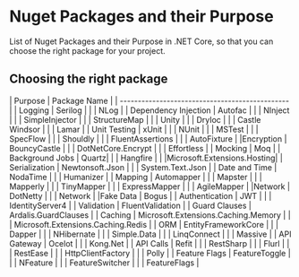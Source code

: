 # Nuget Packages and their Purpose

List of Nuget Packages and their Purpose in .NET Core, so that you can choose the right package for your project.

##  Choosing the right package

| Purpose				 | 		Package Name		 |
| ----------------------------------------------- |
| Logging  | Serilog |
|          | NLog |
| Dependency Injection | Autofac |
|                      | NInject |
|                      | SimpleInjector |
|                      | StructureMap |
|                      | Unity |
|                      | DryIoc |
|                      | Castle Windsor |
|                      | Lamar |
| Unit Testing | xUnit |
|              | NUnit |
|              | MSTest |
|              | SpecFlow |
|              | Shouldly |
|              | FluentAssertions |
|              | AutoFixture |
|Encryption | BouncyCastle |
|           | DotNetCore.Encrypt |
|           | Effortless |
| Mocking | Moq |
| Background Jobs | Quartz|
|                 | Hangfire |
|                 |Microsoft.Extensions.Hosting|
| Serialization | Newtonsoft.Json |
|               | System.Text.Json |
| Date and Time | NodaTime |
|               | Humanizer |
| Mapping       | Automapper  |
|               | Mapster |
|               | Mapperly |
|               | TinyMapper |
|               | ExpressMapper |
|               | AgileMapper |
|Network		| DotNetty |
|               | Network |
|Fake Data      | Bogus |
| Authentication             | JWT  |
|                 | IdentityServer4 |
| Validation | FluentValidation |
| Guard Clauses | Ardalis.GuardClauses |
| Caching | Microsoft.Extensions.Caching.Memory |
|         | Microsoft.Extensions.Caching.Redis |
| ORM | EntityFrameworkCore |
|     | Dapper |
|     | NHibernate |
|     | Simple.Data |
|     | LinqConnect |
|     | Massive |
| API Gateway | Ocelot |
|             | Kong.Net |
| API Calls | Refit |
|           | RestSharp |
|           | Flurl |
|           | RestEase |
|           | HttpClientFactory |
|           | Polly |
| Feature Flags | FeatureToggle |
|               | NFeature |
|               | FeatureSwitcher |
|               | FeatureFlags |




